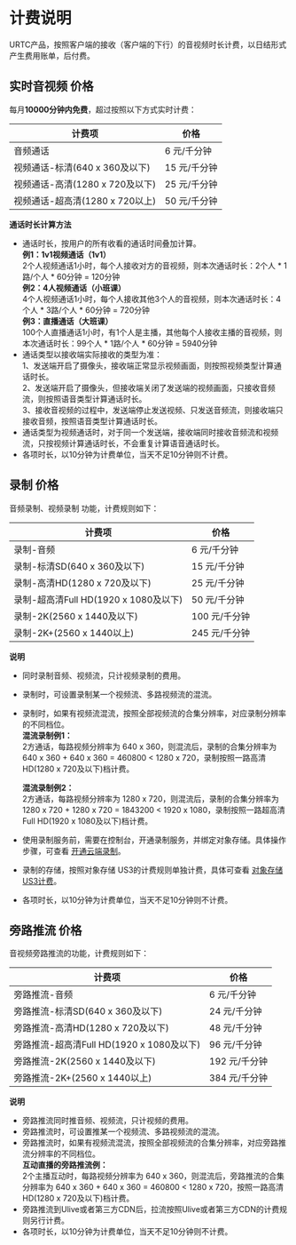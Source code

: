 # 计费说明

URTC产品，按照客户端的接收（客户端的下行）的音视频时长计费，以日结形式产生费用账单，后付费。    

## 实时音视频 价格

每月**10000分钟内免费**，超过按照以下方式实时计费：

|计费项 | 价格 |
| - | - |
|音频通话 | 6 元/千分钟  |
|视频通话-标清(640 x 360及以下) | 15 元/千分钟  |
|视频通话-高清(1280 x 720及以下)  | 25 元/千分钟  |
|视频通话-超高清(1280 x 720以上) | 50 元/千分钟  |

**通话时长计算方法**  

 -  通话时长，按用户的所有收看的通话时间叠加计算。  
**例1：1v1视频通话（1v1）**  
    2个人视频通话1小时，每个人接收对方的音视频，则本次通话时长：2个人 * 1路/个人 * 60分钟 = 120分钟   
**例2：4人视频通话（小班课）**  
    4个人视频通话1小时，每个人接收其他3个人的音视频，则本次通话时长：4个人 * 3路/个人 * 60分钟 = 720分钟   
**例3：直播通话（大班课）**      
    100个人直播通话1小时，有1个人是主播，其他每个人接收主播的音视频，则本次通话时长：99个人 * 1路/个人 * 60分钟 = 5940分钟  
 -  通话类型以接收端实际接收的类型为准：   
1、发送端开启了摄像头，接收端正常显示视频画面，则按照视频类型计算通话时长。  
2、发送端开启了摄像头，但接收端关闭了发送端的视频画面，只接收音频流，则按照语音类型计算通话时长。  
3、接收音视频的过程中，发送端停止发送视频、只发送音频流，则接收端只接收音频，按照语音类型计算通话时长。
 -  通话类型为视频通话时，对于同一个发送端，接收端同时接收音频流和视频流，只按视频计算通话时长，不会重复计算语音通话时长。
 -  各项时长，以10分钟为计费单位，当天不足10分钟则不计费。

## 录制 价格

音频录制、视频录制 功能，计费规则如下： 

|计费项                           | 价格                                                                  |
| --------------------------- | ----------------------------------------------------------------------- |
|录制-音频                            | 6 元/千分钟                                                              |
|录制-标清SD(640 x 360及以下)            | 15 元/千分钟                                                             |
|录制-高清HD(1280 x 720及以下)           | 25 元/千分钟                                                             |
|录制-超高清Full HD(1920 x 1080及以下)   | 50 元/千分钟                                                             |
|录制-2K(2560 x 1440及以下)             | 100 元/千分钟                                                             |
|录制-2K+(2560 x 1440以上)              | 245 元/千分钟                                                             |

**说明** 

 -  同时录制音频、视频流，只计视频录制的费用。 
 -  录制时，可设置录制某一个视频流、多路视频流的混流。
 -  录制时，如果有视频流混流，按照全部视频流的合集分辨率，对应录制分辨率的不同档位。    
    **混流录制例1：**    
    2方通话，每路视频分辨率为 640 x 360，则混流后，录制的合集分辨率为  640 x 360 +  640 x 360 = 460800 < 1280 x 720，录制按照一路高清HD(1280 x 720及以下)档计费。    
    
    **混流录制例2：**    
    2方通话，每路视频分辨率为 1280 x 720，则混流后，录制的合集分辨率为 1280 x 720 +  1280 x 720 = 1843200 < 1920 x 1080，录制按照一路超高清Full HD(1920 x 1080及以下)档计费。
    
 -  使用录制服务前，需要在控制台，开通录制服务，并绑定对象存储。具体操作步骤，可查看 [开通云端录制](urtc/cloudRecord/index)。
 -  录制的存储，按照对象存储 US3的计费规则单独计费，具体可查看 [对象存储 US3计费](https://docs.ucloud.cn/ufile/bill/new)。
 -  各项时长，以10分钟为计费单位，当天不足10分钟则不计费。
 
## 旁路推流 价格

音视频旁路推流的功能，计费规则如下：

|计费项 | 价格 |
| -| - |
|旁路推流-音频                            | 6 元/千分钟                                                              |
|旁路推流-标清SD(640 x 360及以下)          | 24 元/千分钟                                                             |
|旁路推流-高清HD(1280 x 720及以下)         | 48 元/千分钟                                                             |
|旁路推流-超高清Full HD(1920 x 1080及以下) | 96 元/千分钟                                                             |
|旁路推流-2K(2560 x 1440及以下)           | 192 元/千分钟                                                             |
|旁路推流-2K+(2560 x 1440以上)            | 384 元/千分钟                                                             |

**说明** 

 -  旁路推流同时推音频、视频流，只计视频的费用。 
 -  旁路推流时，可设置推某一个视频流、多路视频流的混流。
 -  旁路推流时，如果有视频流混流，按照全部视频流的合集分辨率，对应旁路推流分辨率的不同档位。    
    **互动直播的旁路推流例：**    
    2个主播互动时，每路视频分辨率为 640 x 360，则混流后，旁路推流的合集分辨率为  640 x 360 +  640 x 360 = 460800  < 1280 x 720，按照一路高清HD(1280 x 720及以下)档计费。 
 -  旁路推流到Ulive或者第三方CDN后，拉流按照Ulive或者第三方CDN的计费规则另行计费。
 -  各项时长，以10分钟为计费单位，当天不足10分钟则不计费。
 
 
 
